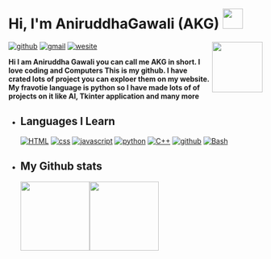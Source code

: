 
# Hi, I'm AniruddhaGawali (AKG) <a href="https://www.gautamkrishnar.com/"><img src="https://media.giphy.com/media/hvRJCLFzcasrR4ia7z/giphy.gif" width="40"></a>

<img align='right' src='https://user-images.githubusercontent.com/5713670/87202985-820dcb80-c2b6-11ea-9f56-7ec461c497c3.gif' width="100">

[![github](https://img.shields.io/badge/AniruddhaGawali-171717?style=flat-square&logo=Github&logoColor=color)](https://github.com/AniruddhaGawali)
[![gmail](https://img.shields.io/badge/aniruddhagawali05@gmail.com-E95439?style=flat-square&logo=Gmail&logoColor=white)](mailto:aniruddhagawali05@gmail.com)
[![wesite](https://img.shields.io/badge/%20🔖-AKG_Site-slateblue?style=flat-square&labelColor=slateblue)](https://aniruddhagawali.github.io/AniruddhaGawali/)

**Hi I am Aniruddha Gawali you can call me AKG in short. I love coding and Computers This is my github. I have crated lots of project you can exploer them on my website. My fravotie language is python so I have made lots of of projects on it like AI, Tkinter application and many more**

- ## Languages I Learn

  
  [![HTML](https://img.shields.io/badge/-HTML-silver?style=flat-square&logo=html5&logoColor=color)](https://en.wikipedia.org/wiki/HTML)
  [![css](https://img.shields.io/badge/-CSS-silver?style=flat-square&logo=CSS3&logoColor=blue)](https://en.wikipedia.org/wiki/CSS) [![javascript](https://img.shields.io/badge/-Javascript-silver?style=flat-square&logo=Javascript&logoColor=color)](https://en.wikipedia.org/wiki/JavaScript) [![python](https://img.shields.io/badge/Python-silver?style=flat-square&logo=python&logoColor=color)](https://en.wikipedia.org/wiki/Python) 
  [![C++](https://img.shields.io/badge/-C++-silver?style=flat-square&logo=c%2b%2b&logoColor=color)](https://en.wikipedia.org/wiki/C%2B%2B)
  [![github](https://img.shields.io/badge/-Github-silver?style=flat-square&logo=github&logoColor=black)](https://en.wikipedia.org/wiki/GitHub)  [![Bash](https://img.shields.io/badge/-Bash-silver?style=flat-square&logo=git&logoColor=color)](https://en.wikipedia.org/wiki/GitHub)

- ## My Github stats
  <a href="https://aniruddhagawali.github.io/AKG-PROJECTS/"><img height="137.3px" src="https://github-readme-stats.vercel.app/api?username=AniruddhaGawali&hide_title=true&hide_border=true&show_icons=true&include_all_commits=true&count_private=true&line_height=21&text_color=000&icon_color=000&bg_color=0,ea6161,ffc64d,fffc4d,52fa5a&theme=graywhite" /><img height="137.3px" src="https://github-readme-stats.vercel.app/api/top-langs/?username=AniruddhaGawali&hide=html&hide_title=true&hide_border=true&layout=compact&langs_count=7&exclude_repo=comp426&text_color=000&icon_color=fff&bg_color=0,52fa5a,4dfcff,c64dff&theme=graywhite"/></a>

